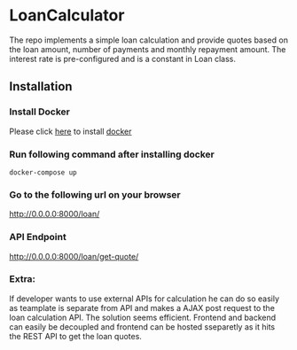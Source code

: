 # LoanCalculator
The repo implements a simple loan calculation and provide quotes based on the loan amount, number of payments and monthly repayment amount.
The interest rate is pre-configured and is a constant in Loan class.

## Installation

### Install Docker
Please click [here](https://docs.docker.com/get-docker/) to install [docker](https://docs.docker.com/get-docker/)

### Run following command after installing docker
``docker-compose up
``

### Go to the following url on your browser
http://0.0.0.0:8000/loan/

### API Endpoint
http://0.0.0.0:8000/loan/get-quote/

### Extra:
If developer wants to use external APIs for calculation he can do so easily as teamplate is separate from API and makes a AJAX post request to the loan calculation API.
The solution seems efficient.  Frontend and backend can easily be decoupled and frontend can be hosted sseparetly as it hits the REST API to get the loan quotes.

